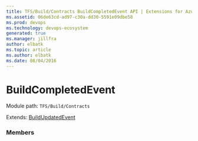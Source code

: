 ```yaml
---
title: TFS/Build/Contracts BuildCompletedEvent API | Extensions for Azure DevOps Services
ms.assetid: 06de63cd-ad97-c30a-dd30-5591e09dbe58
ms.prod: devops
ms.technology: devops-ecosystem
generated: true
ms.manager: jillfra
author: elbatk
ms.topic: article
ms.author: elbatk
ms.date: 08/04/2016
---
```


# BuildCompletedEvent

Module path: `TFS/Build/Contracts`

Extends: [BuildUpdatedEvent](./BuildUpdatedEvent.md)

### Members


